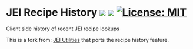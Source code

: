 # JEI Recipe History <a href="https://www.curseforge.com/minecraft/mc-mods/jei-recipe-history"><img src="http://cf.way2muchnoise.eu/versions/856893.svg" style="max-width:100%;"></a> <a href="https://www.curseforge.com/minecraft/mc-mods/jei-recipe-history"><img src="https://cf.way2muchnoise.eu/856893.svg" style="max-width:100%;"></a> <a href="https://github.com/Christofmeg/JEI-Recipe-History/blob/1.18.2/LICENSE"><img src="https://camo.githubusercontent.com/c561a9c3532b974b87754777c3f522d01987bd84e3ce6670c575204c50f46edf/68747470733a2f2f696d672e736869656c64732e696f2f62616467652f4c6963656e73652d4d49542d3232333066322e737667" alt="License: MIT" data-canonical-src="https://img.shields.io/badge/License-MIT-2230f2.svg" style="max-width: 100%;"></a>

Client side history of recent JEI recipe lookups

This is a fork from: [JEI Utilities](https://github.com/vfyjxf/JEI-Utilities) that ports the recipe history feature.
